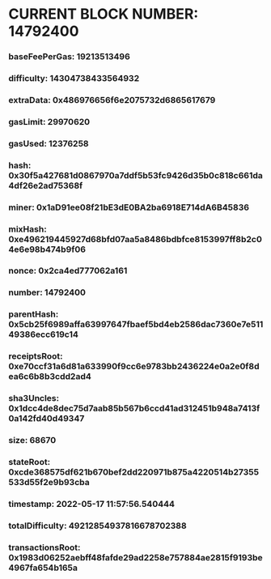 # CURRENT BLOCK NUMBER: 14792400

### baseFeePerGas: 19213513496
### difficulty: 14304738433564932
### extraData: 0x486976656f6e2075732d6865617679
### gasLimit: 29970620
### gasUsed: 12376258
### hash: 0x30f5a427681d0867970a7ddf5b53fc9426d35b0c818c661da4df26e2ad75368f
### miner: 0x1aD91ee08f21bE3dE0BA2ba6918E714dA6B45836
### mixHash: 0xe496219445927d68bfd07aa5a8486bdbfce8153997ff8b2c04e6e98b474b9f06
### nonce: 0x2ca4ed777062a161
### number: 14792400
### parentHash: 0x5cb25f6989affa63997647fbaef5bd4eb2586dac7360e7e51149386ecc619c14
### receiptsRoot: 0xe70ccf31a6d81a633990f9cc6e9783bb2436224e0a2e0f8dea6c6b8b3cdd2ad4
### sha3Uncles: 0x1dcc4de8dec75d7aab85b567b6ccd41ad312451b948a7413f0a142fd40d49347
### size: 68670
### stateRoot: 0xcde368575df621b670bef2dd220971b875a4220514b27355533d55f2e9b93cba
### timestamp: 2022-05-17 11:57:56.540444
### totalDifficulty: 49212854937816678702388
### transactionsRoot: 0x1983d06252aebff48fafde29ad2258e757884ae2815f9193be4967fa654b165a
